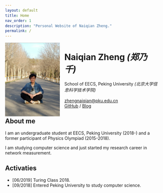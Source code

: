 ```yaml
---
layout: default
title: Home
nav_order: 1
description: "Personal Website of Naiqian Zheng."
permalink: /
---
```




<td><img class="photo_of_me" src="./mypic.jpg" width="180px" style="border: 0px solid black; float:left; margin-right:15px"></td>

<td><div id="Docinfo">

<h1>Naiqian Zheng <I>(郑乃千)</I></h1>
School of EECS, Peking University
<I>(北京大学信息科学技术学院)</I><br>
<br>
<a href = "mailto://zhengnaiqian@pku.edu.cn" > zhengnaiqian@pku.edu.cn</a> <br>
<a href = "https://github.com/naturezzz"> GitHub</a> / <a href = "http://blog.zhengnq.top"> Blog</a>
<br>
</div></td>

## About me
I am an undergraduate student at EECS, Peking University (2018-) and  a former participant of Physics Olympiad (2015-2018). 

I am studying computer science and just started my research career in network measurement.

## Activaties
- [06/2019] Turing Class 2018.
- [09/2018] Entered Peking University to study computer science.
